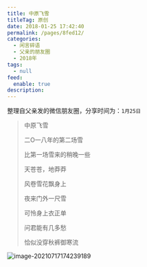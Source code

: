 ```yaml
---
title: 中原飞雪
titleTag: 原创
date: 2018-01-25 17:42:40
permalink: /pages/8fed12/
categories: 
  - 闲言碎语
  - 父亲的朋友圈
  - 2018年
tags: 
  - null
feed: 
  enable: true
description: 
---
```

整理自父亲发的微信朋友圈，分享时间为：`1月25日`

> 中原飞雪
>
> 
>
> 二O一八年的第二场雪
>
> 比第一场雪来的稍晚一些
>
> 天苍苍，地莽莽
>
> 风卷雪花飘身上
>
> 夜来门外一尺雪
>
> 可怜身上衣正单
>
> 问君能有几多愁
>
> 恰似没穿秋裤御寒流

![image-20210717174239189](http://t.eryajf.net/imgs/2021/09/3926b72db228e95b.jpg)

